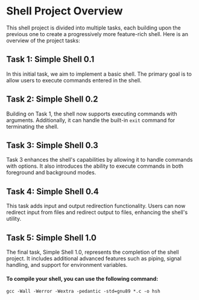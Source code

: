 # Shell Project Overview

This shell project is divided into multiple tasks, each building upon the previous one to create a progressively more feature-rich shell. Here is an overview of the project tasks:

## Task 1: Simple Shell 0.1

In this initial task, we aim to implement a basic shell. The primary goal is to allow users to execute commands entered in the shell.

## Task 2: Simple Shell 0.2

Building on Task 1, the shell now supports executing commands with arguments. Additionally, it can handle the built-in `exit` command for terminating the shell.

## Task 3: Simple Shell 0.3

Task 3 enhances the shell's capabilities by allowing it to handle commands with options. It also introduces the ability to execute commands in both foreground and background modes.

## Task 4: Simple Shell 0.4

This task adds input and output redirection functionality. Users can now redirect input from files and redirect output to files, enhancing the shell's utility.

## Task 5: Simple Shell 1.0

The final task, Simple Shell 1.0, represents the completion of the shell project. It includes additional advanced features such as piping, signal handling, and support for environment variables.





#### To compile your shell, you can use the following command:

```
gcc -Wall -Werror -Wextra -pedantic -std=gnu89 *.c -o hsh

```

